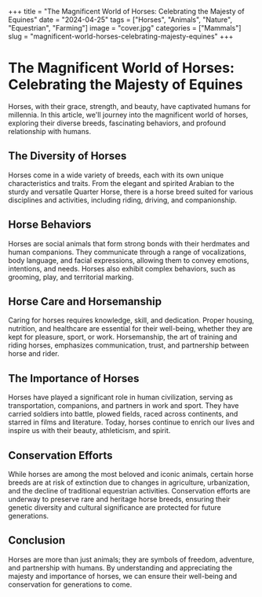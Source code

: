 +++
title = "The Magnificent World of Horses: Celebrating the Majesty of Equines"
date = "2024-04-25"
tags = ["Horses", "Animals", "Nature", "Equestrian", "Farming"]
image = "cover.jpg"
categories = ["Mammals"]
slug = "magnificent-world-horses-celebrating-majesty-equines"
+++

# The Magnificent World of Horses: Celebrating the Majesty of Equines

Horses, with their grace, strength, and beauty, have captivated humans for millennia. In this article, we'll journey
into the magnificent world of horses, exploring their diverse breeds, fascinating behaviors, and profound relationship
with humans.

## The Diversity of Horses

Horses come in a wide variety of breeds, each with its own unique characteristics and traits. From the elegant and
spirited Arabian to the sturdy and versatile Quarter Horse, there is a horse breed suited for various disciplines and
activities, including riding, driving, and companionship.

## Horse Behaviors

Horses are social animals that form strong bonds with their herdmates and human companions. They communicate through a
range of vocalizations, body language, and facial expressions, allowing them to convey emotions, intentions, and needs.
Horses also exhibit complex behaviors, such as grooming, play, and territorial marking.

## Horse Care and Horsemanship

Caring for horses requires knowledge, skill, and dedication. Proper housing, nutrition, and healthcare are essential for
their well-being, whether they are kept for pleasure, sport, or work. Horsemanship, the art of training and riding
horses, emphasizes communication, trust, and partnership between horse and rider.

## The Importance of Horses

Horses have played a significant role in human civilization, serving as transportation, companions, and partners in work
and sport. They have carried soldiers into battle, plowed fields, raced across continents, and starred in films and
literature. Today, horses continue to enrich our lives and inspire us with their beauty, athleticism, and spirit.

## Conservation Efforts

While horses are among the most beloved and iconic animals, certain horse breeds are at risk of extinction due to
changes in agriculture, urbanization, and the decline of traditional equestrian activities. Conservation efforts are
underway to preserve rare and heritage horse breeds, ensuring their genetic diversity and cultural significance are
protected for future generations.

## Conclusion

Horses are more than just animals; they are symbols of freedom, adventure, and partnership with humans. By understanding
and appreciating the majesty and importance of horses, we can ensure their well-being and conservation for generations
to come.
